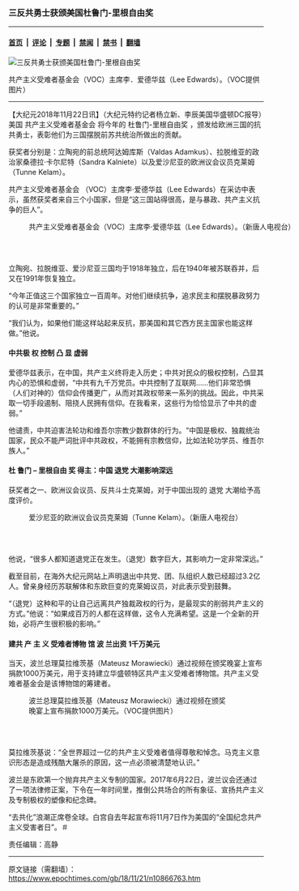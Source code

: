 ### 三反共勇士获颁美国杜鲁门-里根自由奖

---

#### [首页](../../../..?n10866763) &nbsp;|&nbsp; [评论](../../../../../epoch-comment?n10866763) &nbsp;|&nbsp; [专题](../../../../../epoch-special?n10866763) &nbsp;|&nbsp; [禁闻](../../../../../epoch-news?n10866763) &nbsp;|&nbsp; [禁书](../../../../../books?n10866763) &nbsp;|&nbsp; [翻墙](https://github.com/gfw-breaker/nogfw/blob/master/README.md?n10866763)


<div><img alt="三反共勇士获颁美国杜鲁门-里根自由奖" class="attachment-djy_600_400 size-djy_600_400 wp-post-image" src="https://i.epochtimes.com/assets/uploads/2018/11/unnamed-1-1.jpg"/>
<div class="caption">
 <p>
  共产主义受难者基金会（VOC）主席李．爱德华兹（Lee Edwards）。（VOC提供图片）
 </p>
</div></div><hr/><div class="post_content" id="artbody" itemprop="articleBody">
 <!-- article content begin -->
 <p>
  【大纪元2018年11月22日讯】（大纪元特约记者杨立新、李辰美国华盛顿DC报导）美国
  <ok href="https://www.epochtimes.com/gb/tag/%E5%85%B1%E4%BA%A7%E4%B8%BB%E4%B9%89%E5%8F%97%E9%9A%BE%E8%80%85%E5%9F%BA%E9%87%91%E4%BC%9A.html">
   共产主义受难者基金会
  </ok>
  将今年的
  <ok href="https://www.epochtimes.com/gb/tag/%E6%9D%9C%E9%B2%81%E9%97%A8-%E9%87%8C%E6%A0%B9%E8%87%AA%E7%94%B1%E5%A5%96.html">
   杜鲁门-里根自由奖
  </ok>
  ，颁发给欧洲三国的抗共勇士，表彰他们为三国摆脱前苏共统治所做出的贡献。
 </p>
 <p>
  获奖者分别是：立陶宛的前总统阿达姆库斯（Valdas Adamkus）、拉脱维亚的政治家桑德拉‧卡尔尼特（Sandra Kalniete）以及爱沙尼亚的欧洲议会议员克莱姆（Tunne Kelam）。
 </p>
 <p>
  <ok href="https://www.epochtimes.com/gb/tag/%E5%85%B1%E4%BA%A7%E4%B8%BB%E4%B9%89%E5%8F%97%E9%9A%BE%E8%80%85%E5%9F%BA%E9%87%91%E4%BC%9A.html">
   共产主义受难者基金会
  </ok>
  （VOC）主席李‧爱德华兹（Lee Edwards）在采访中表示，虽然获奖者来自三个小国家，但是“这三国站得很高，是与暴政、共产主义抗争的巨人”。
 </p>
 <figure aria-describedby="caption-attachment-10867076" class="wp-caption aligncenter" id="attachment_10867076" style="width: 532px">
  <ok href="https://i.epochtimes.com/assets/uploads/2018/11/Screen-Shot-2018-11-21-at-7.52.44-PM.png" target="_blank">
   <img alt="" class="size-medium_vertical wp-image-10867076" src="https://i.epochtimes.com/assets/uploads/2018/11/Screen-Shot-2018-11-21-at-7.52.44-PM-532x400.png"/>
  </ok>
  <br/><figcaption class="wp-caption-text" id="caption-attachment-10867076">
   共产主义受难者基金会（VOC）主席李‧爱德华兹（Lee Edwards）。（新唐人电视台）
  </figcaption><br/>
 </figure><br/>
 <p>
  立陶宛、拉脱维亚、爱沙尼亚三国均于1918年独立，后在1940年被苏联吞并，后又在1991年恢复独立。
 </p>
 <p>
  “今年正值这三个国家独立一百周年。对他们继续抗争，追求民主和摆脱暴政努力的认可是非常重要的。”
 </p>
 <p>
  “我们认为，如果他们能这样站起来反抗，那美国和其它西方民主国家也能这样做。”他说。
 </p>
 <h4>
  <strong>
   中共极
  </strong>
  <strong>
   权
  </strong>
  <strong>
   控制 凸
  </strong>
  <strong>
   显
  </strong>
  <strong>
   虚弱
  </strong>
 </h4>
 <p>
  爱德华兹表示，在中国，共产主义终将走入历史；中共对民众的极权控制，凸显其内心的恐惧和虚弱，“中共有九千万党员。中共控制了互联网……他们非常恐惧（人们对神的）信仰会传播更广，从而对其政权带来一系列的挑战。因此，中共采取一切手段遏制、阻挠人民拥有信仰。在我看来，这些行为恰恰显示了中共的虚弱。”
 </p>
 <p>
  他谴责，中共迫害法轮功和维吾尔宗教少数群体的行为。“中国是极权、独裁统治国家，民众不能严词批评中共政权，不能拥有宗教信仰，比如法轮功学员、维吾尔族人。”
 </p>
 <h4>
  <strong>
   杜
  </strong>
  <strong>
   鲁门
  </strong>
  <strong>
   –
  </strong>
  <strong>
   里根自由
  </strong>
  <strong>
   奖
  </strong>
  <strong>
   得主：中国
   <ok href="https://www.epochtimes.com/gb/tag/%E9%80%80%E5%85%9A.html">
    退党
   </ok>
   大潮影响深远
  </strong>
 </h4>
 <p>
  获奖者之一、欧洲议会议员、反共斗士克莱姆，对于中国出现的
  <ok href="https://www.epochtimes.com/gb/tag/%E9%80%80%E5%85%9A.html">
   退党
  </ok>
  大潮给予高度评价。
 </p>
 <figure aria-describedby="caption-attachment-10867081" class="wp-caption aligncenter" id="attachment_10867081" style="width: 551px">
  <ok href="https://i.epochtimes.com/assets/uploads/2018/11/Screen-Shot-2018-11-21-at-7.53.36-PM.png" target="_blank">
   <img alt="" class="size-medium_vertical wp-image-10867081" src="https://i.epochtimes.com/assets/uploads/2018/11/Screen-Shot-2018-11-21-at-7.53.36-PM-551x400.png"/>
  </ok>
  <br/><figcaption class="wp-caption-text" id="caption-attachment-10867081">
   爱沙尼亚的欧洲议会议员克莱姆（Tunne Kelam）。（新唐人电视台）
  </figcaption><br/>
 </figure><br/>
 <p>
  他说，“很多人都知道退党正在发生。（退党）数字巨大，其影响力一定非常深远。”
 </p>
 <p>
  截至目前，在海外大纪元网站上声明退出中共党、团、队组织人数已经超过3.2亿人。曾亲身经历苏联解体和东欧巨变的克莱姆议员，对此表示受到鼓舞。
 </p>
 <p>
  “（退党）这种和平的让自己远离共产独裁政权的行为，是最现实的削弱共产主义的方式。”他说：“如果成百万的人都在这样做，这令人充满希望。这是一个全新的开始，必将产生很积极的影响。”
 </p>
 <h4>
  <strong>
   建共
  </strong>
  <strong>
   产
  </strong>
  <strong>
   主
  </strong>
  <strong>
   义
  </strong>
  <strong>
   受难者博物
  </strong>
  <strong>
   馆
  </strong>
  <strong>
   波
  </strong>
  <strong>
   兰出资
  </strong>
  <strong>
   1千万美元
  </strong>
 </h4>
 <p>
  当天，波兰总理莫拉维茨基（Mateusz Morawiecki）通过视频在颁奖晚宴上宣布捐款1000万美元，用于支持建立华盛顿特区共产主义受难者博物馆。共产主义受难者基金会是该博物馆的筹建者。
 </p>
 <figure aria-describedby="caption-attachment-10867091" class="wp-caption aligncenter" id="attachment_10867091" style="width: 400px">
  <ok href="https://i.epochtimes.com/assets/uploads/2018/11/unnamed.jpg" target="_blank">
   <img alt="" class="size-full wp-image-10867091" src="https://i.epochtimes.com/assets/uploads/2018/11/unnamed.jpg"/>
  </ok>
  <br/><figcaption class="wp-caption-text" id="caption-attachment-10867091">
   波兰总理莫拉维茨基（Mateusz Morawiecki）通过视频在颁奖晚宴上宣布捐款1000万美元。（VOC提供图片）
  </figcaption><br/>
 </figure><br/>
 <p>
  莫拉维茨基说：“全世界超过一亿的共产主义受难者值得尊敬和悼念。马克主义意识形态是造成残酷大屠杀的原因，这一点必须被清楚地认识。”
 </p>
 <p>
  波兰是东欧第一个抛弃共产主义专制的国家。2017年6月22日，波兰议会还通过了一项法律修正案，下令在一年时间里，推倒公共场合的所有象征、宣扬共产主义及专制极权的塑像和纪念碑。
 </p>
 <p>
  “去共化”浪潮正席卷全球。白宫自去年起宣布将11月7日作为美国的“全国纪念共产主义受害者日”。＃
 </p>
 <p>
  责任编辑：高静
 </p>
 <!-- article content end -->
 <div id="below_article_ad">
 </div>
</div>


---

原文链接（需翻墙）：https://www.epochtimes.com/gb/18/11/21/n10866763.htm